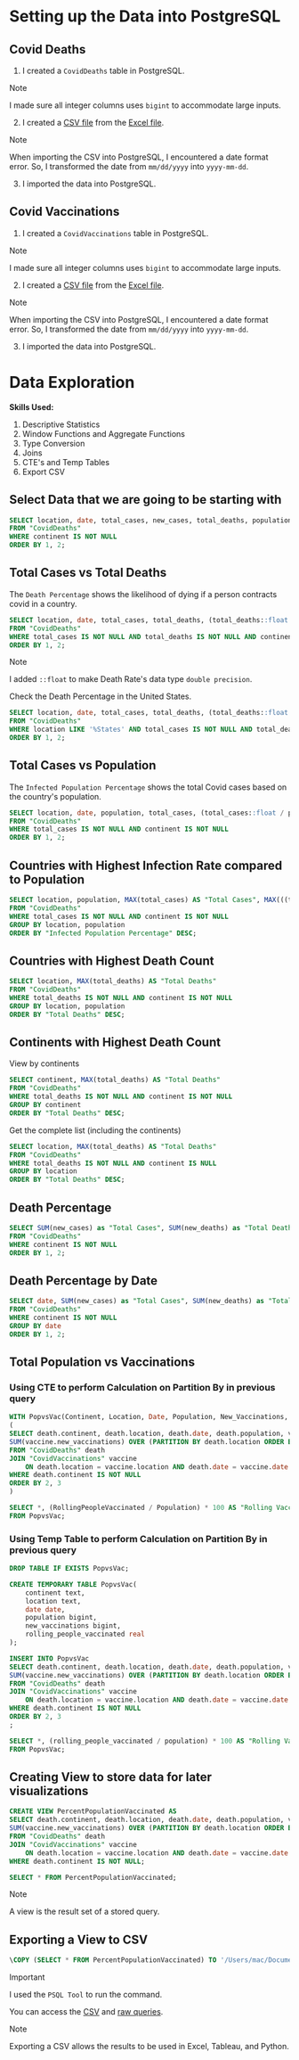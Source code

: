 # Setting up the Data into PostgreSQL

## Covid Deaths
1. I created a ```CovidDeaths``` table in PostgreSQL.

> [!NOTE]
> I made sure all integer columns uses ```bigint``` to accommodate large inputs.

2. I created a [CSV file](/datasets/covid_deaths.csv) from the [Excel file](/datasets/covid_deaths.xlsx).

> [!NOTE]
> When importing the CSV into PostgreSQL, I encountered a date format error. So, I transformed the date from ```mm/dd/yyyy``` into ```yyyy-mm-dd```.

3. I imported the data into PostgreSQL.

## Covid Vaccinations
1. I created a ```CovidVaccinations``` table in PostgreSQL.

> [!NOTE]
> I made sure all integer columns uses ```bigint``` to accommodate large inputs.

2. I created a [CSV file](/datasets/covid_vaccinations.csv) from the [Excel file](/datasets/covid_vaccinations.xlsx).

> [!NOTE]
> When importing the CSV into PostgreSQL, I encountered a date format error. So, I transformed the date from ```mm/dd/yyyy``` into ```yyyy-mm-dd```.

3. I imported the data into PostgreSQL.

# Data Exploration
**Skills Used:**
1. Descriptive Statistics
2. Window Functions and Aggregate Functions
3. Type Conversion
4. Joins
5. CTE's and Temp Tables
6. Export CSV

## Select Data that we are going to be starting with
```sql
SELECT location, date, total_cases, new_cases, total_deaths, population
FROM "CovidDeaths"
WHERE continent IS NOT NULL
ORDER BY 1, 2;
```

## Total Cases vs Total Deaths
The ```Death Percentage``` shows the likelihood of dying if a person contracts covid in a country.

```sql
SELECT location, date, total_cases, total_deaths, (total_deaths::float / total_cases::float) * 100 AS "Death Percentage" 
FROM "CovidDeaths"
WHERE total_cases IS NOT NULL AND total_deaths IS NOT NULL AND continent IS NOT NULL
ORDER BY 1, 2;
```
> [!NOTE]
> I added ```::float``` to make Death Rate's data type ```double precision```.

Check the Death Percentage in the United States.
```sql
SELECT location, date, total_cases, total_deaths, (total_deaths::float / total_cases::float) * 100 AS "Death Percentage" 
FROM "CovidDeaths"
WHERE location LIKE '%States' AND total_cases IS NOT NULL AND total_deaths IS NOT NULL AND continent IS NOT NULL
ORDER BY 1, 2;
```

## Total Cases vs Population
The ```Infected Population Percentage``` shows the total Covid cases based on the country's population.

```sql
SELECT location, date, population, total_cases, (total_cases::float / population::float) * 100 AS "Infected Population Percentage" 
FROM "CovidDeaths"
WHERE total_cases IS NOT NULL AND continent IS NOT NULL
ORDER BY 1, 2;
```

## Countries with Highest Infection Rate compared to Population
```sql
SELECT location, population, MAX(total_cases) AS "Total Cases", MAX(((total_cases::float / population::float))) * 100 AS "Infected Population Percentage" 
FROM "CovidDeaths"
WHERE total_cases IS NOT NULL AND continent IS NOT NULL
GROUP BY location, population
ORDER BY "Infected Population Percentage" DESC;
```

## Countries with Highest Death Count
```sql
SELECT location, MAX(total_deaths) AS "Total Deaths"
FROM "CovidDeaths"
WHERE total_deaths IS NOT NULL AND continent IS NOT NULL
GROUP BY location, population
ORDER BY "Total Deaths" DESC;
```


## Continents with Highest Death Count
View by continents
```sql
SELECT continent, MAX(total_deaths) AS "Total Deaths"
FROM "CovidDeaths"
WHERE total_deaths IS NOT NULL AND continent IS NOT NULL
GROUP BY continent
ORDER BY "Total Deaths" DESC;
```

Get the complete list (including the continents)
```sql
SELECT location, MAX(total_deaths) AS "Total Deaths"
FROM "CovidDeaths"
WHERE total_deaths IS NOT NULL AND continent IS NULL
GROUP BY location
ORDER BY "Total Deaths" DESC;
```

## Death Percentage
```sql
SELECT SUM(new_cases) as "Total Cases", SUM(new_deaths) as "Total Deaths", SUM(new_deaths)/SUM(new_cases) * 100 AS "Death Percentage"
FROM "CovidDeaths"
WHERE continent IS NOT NULL
ORDER BY 1, 2;
```

## Death Percentage by Date
```sql
SELECT date, SUM(new_cases) as "Total Cases", SUM(new_deaths) as "Total Deaths", SUM(new_deaths)/SUM(new_cases) * 100 AS "Death Percentage"
FROM "CovidDeaths"
WHERE continent IS NOT NULL
GROUP BY date
ORDER BY 1, 2;
```

## Total Population vs Vaccinations

### Using CTE to perform Calculation on Partition By in previous query
```sql
WITH PopvsVac(Continent, Location, Date, Population, New_Vaccinations, RollingPeopleVaccinated) AS
(
SELECT death.continent, death.location, death.date, death.population, vaccine.new_vaccinations,
SUM(vaccine.new_vaccinations) OVER (PARTITION BY death.location ORDER BY death.location, death.date) AS "Rolling People Vaccinated"
FROM "CovidDeaths" death
JOIN "CovidVaccinations" vaccine
    ON death.location = vaccine.location AND death.date = vaccine.date
WHERE death.continent IS NOT NULL
ORDER BY 2, 3
)

SELECT *, (RollingPeopleVaccinated / Population) * 100 AS "Rolling Vaccination Percentage"
FROM PopvsVac;
```

### Using Temp Table to perform Calculation on Partition By in previous query
```sql
DROP TABLE IF EXISTS PopvsVac;

CREATE TEMPORARY TABLE PopvsVac(
    continent text,
    location text,
    date date,
    population bigint,
    new_vaccinations bigint,
    rolling_people_vaccinated real
);

INSERT INTO PopvsVac
SELECT death.continent, death.location, death.date, death.population, vaccine.new_vaccinations,
SUM(vaccine.new_vaccinations) OVER (PARTITION BY death.location ORDER BY death.location, death.date) AS "Rolling People Vaccinated"
FROM "CovidDeaths" death
JOIN "CovidVaccinations" vaccine
    ON death.location = vaccine.location AND death.date = vaccine.date
WHERE death.continent IS NOT NULL
ORDER BY 2, 3
;

SELECT *, (rolling_people_vaccinated / population) * 100 AS "Rolling Vaccination Percentage"
FROM PopvsVac;
```

## Creating View to store data for later visualizations
```sql
CREATE VIEW PercentPopulationVaccinated AS
SELECT death.continent, death.location, death.date, death.population, vaccine.new_vaccinations,
SUM(vaccine.new_vaccinations) OVER (PARTITION BY death.location ORDER BY death.location, death.date) AS "Rolling People Vaccinated"
FROM "CovidDeaths" death
JOIN "CovidVaccinations" vaccine
    ON death.location = vaccine.location AND death.date = vaccine.date
WHERE death.continent IS NOT NULL;

SELECT * FROM PercentPopulationVaccinated;
```

> [!NOTE]
> A view is the result set of a stored query.

## Exporting a View to CSV
```sql
\COPY (SELECT * FROM PercentPopulationVaccinated) TO '/Users/mac/Documents/github/analytics-portfolio/projects/covid/covid_percentpopulationvaccinated.csv' DELIMITER ',' CSV HEADER;
```

> [!IMPORTANT]
> I used the ```PSQL Tool``` to run the command.

You can access the [CSV](/projects/covid/covid_percentpopulationvaccinated.csv) and [raw queries](/projects/covid/queries.sql).

> [!NOTE]
> Exporting a CSV allows the results to be used in Excel, Tableau, and Python.